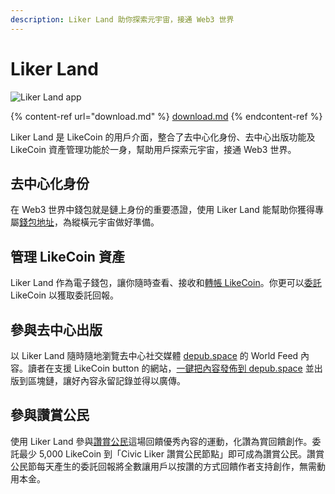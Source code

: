 ```yaml
---
description: Liker Land 助你探索元宇宙，接通 Web3 世界
---
```


# Liker Land

![Liker Land app](../../.gitbook/assets/likecoin\_ad72\_appstore4\_fullpic\_chi.png)

{% content-ref url="download.md" %}
[download.md](download.md)
{% endcontent-ref %}

Liker Land 是 LikeCoin 的用戶介面，整合了去中心化身份、去中心出版功能及 LikeCoin 資產管理功能於一身，幫助用戶探索元宇宙，接通 Web3 世界。

## 去中心化身份

在 Web3 世界中錢包就是鏈上身份的重要憑證，使用 Liker Land 能幫助你獲得專屬[錢包地址](../../general-guides/wallet/wallet-address.md)，為縱橫元宇宙做好準備。

## 管理 LikeCoin 資產

Liker Land 作為電子錢包，讓你隨時查看、接收和[轉帳 LikeCoin](../../general-guides/wallet/like-pay.md)。你更可以[委託](../../general-guides/stake/) LikeCoin 以獲取委託回報。

## 參與去中心出版

以 Liker Land 隨時隨地瀏覽去中心社交媒體 [depub.space](../depub.space/) 的 World Feed 內容。讀者在支援 LikeCoin button 的網站，[一鍵把內容發佈到 depub.space](superlike.md) 並出版到區塊鏈，讓好內容永留記錄並得以廣傳。

## 參與讚賞公民

使用 Liker Land 參與[讚賞公民](../civic-liker/)這場回饋優秀內容的運動，化讚為賞回饋創作。委託最少 5,000 LikeCoin 到「Civic Liker 讚賞公民節點」即可成為讚賞公民。讚賞公民節每天產生的委託回報將全數讓用戶以按讚的方式回饋作者支持創作，無需動用本金。
